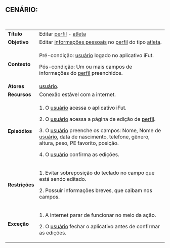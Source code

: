 ## CENÁRIO:
<br>

<table class="table table-striped border">
    <tr>
        <td>
            <b>Título</b>
        </td>
        <td>
            Editar  <a href="../../lexico/#perfil">perfil</a> - <a href="../../lexico/#atleta">atleta</a>
        </td>
    </tr>
    <tr>
        <td>
            <b>Objetivo</b>
        </td>
        <td>
            Editar  <a href="../../lexico/#informacoes-pessoais">informações pessoais</a> no  <a href="../../lexico/#perfil">perfil</a> do tipo <a href="../../lexico/#atleta">atleta</a>.
        </td>
    </tr>
    <tr>
        <td>
            <b>Contexto</b>
        </td>
        <td>
            <p>Pré-condição:  <a href="../../lexico/#usuario">usuário</a> logado no aplicativo iFut.</p>
            <p>Pós-condição: Um ou mais campos de informações do  <a href="../../lexico/#perfil">perfil</a> preenchidos.</p>
        </td>
    </tr>
    <tr>
        <td>
            <b>Atores</b>
        </td>
        <td>
             <a href="../../lexico/#usuario">usuário</a>.
        </td>
    </tr>
    <tr>
        <td>
            <b>Recursos</b>
        </td>
        <td>
            Conexão estável com a internet.
        </td>
    </tr>
    <tr>
        <td>
            <b>Episódios</b>
        </td>
        <td>
            <p>1. O  <a href="../../lexico/#usuario">usuário</a> acessa o aplicativo iFut.</p>
            <p>2. O  <a href="../../lexico/#usuario">usuário</a> acessa a página de edição de  <a href="../../lexico/#perfil">perfil</a>.</p>
            <p>3. O  <a href="../../lexico/#usuario">usuário</a> preenche os campos: Nome, Nome de  <a href="../../lexico/#usuario">usuário</a>, data de nascimento, telefone, gênero, altura, peso, PE favorito, posição.</p>
            <p>4. O  <a href="../../lexico/#usuario">usuário</a> confirma as edições.</p>
        </td>
    </tr>
    <tr>
        <td>
            <b>Restrições</b>
        </td>
        <td>
            <p>1. Evitar sobreposição do teclado no campo que está sendo editado.</p>
            <p> 2. Possuir informações breves, que caibam nos campos.</p>
        </td>
    </tr>
    <tr>
        <td>
            <b>Exceção</b>
        </td>
        <td>
            <p>1. A internet parar de funcionar no meio da ação.</p>
            <p>2. O  <a href="../../lexico/#usuario">usuário</a> fechar o aplicativo antes de confirmar as edições.</p>
        </td>
    </tr>
</table>